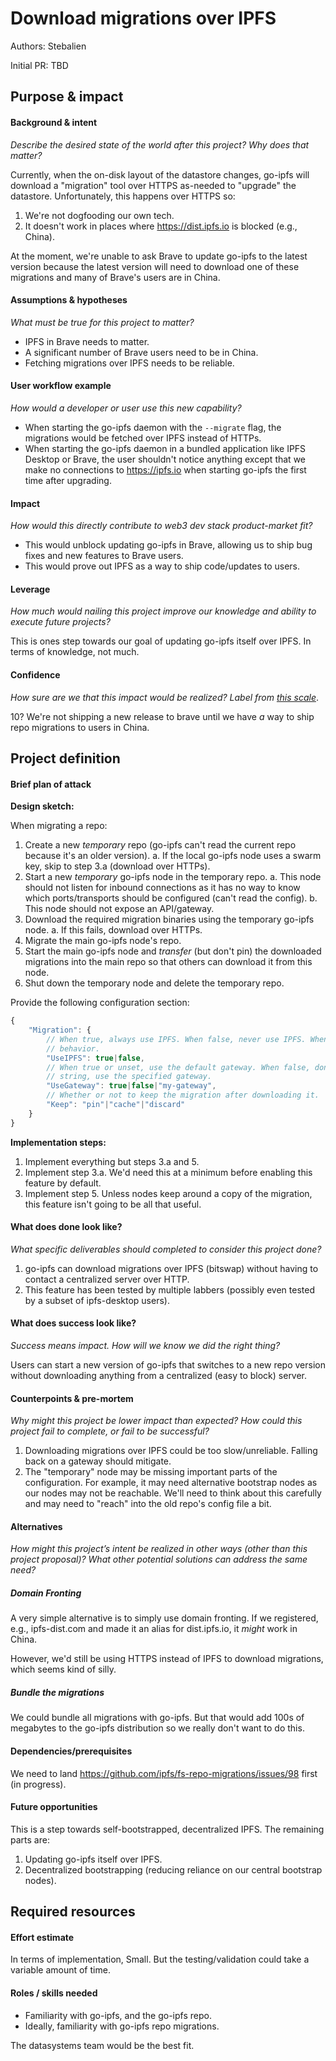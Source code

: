 # Download migrations over IPFS

Authors: Stebalien

Initial PR: TBD <!-- Reference the PR first proposing this document. Oooh, self-reference! -->

## Purpose &amp; impact 
#### Background &amp; intent
_Describe the desired state of the world after this project? Why does that matter?_

Currently, when the on-disk layout of the datastore changes, go-ipfs will download a "migration"
tool over HTTPS as-needed to "upgrade" the datastore. Unfortunately, this happens over HTTPS so:

1. We're not dogfooding our own tech.
2. It doesn't work in places where https://dist.ipfs.io is blocked (e.g., China).

At the moment, we're unable to ask Brave to update go-ipfs to the latest version because the latest
version will need to download one of these migrations and many of Brave's users are in China.

#### Assumptions &amp; hypotheses
_What must be true for this project to matter?_

- IPFS in Brave needs to matter.
- A significant number of Brave users need to be in China.
- Fetching migrations over IPFS needs to be reliable.

#### User workflow example
_How would a developer or user use this new capability?_

- When starting the go-ipfs daemon with the `--migrate` flag, the migrations would be fetched over IPFS instead of HTTPs.
- When starting the go-ipfs daemon in a bundled application like IPFS Desktop or Brave, the user shouldn't notice anything except that we make no connections to https://ipfs.io when starting go-ipfs the first time after upgrading.

#### Impact
_How would this directly contribute to web3 dev stack product-market fit?_

- This would unblock updating go-ipfs in Brave, allowing us to ship bug fixes and new features to Brave users.
- This would prove out IPFS as a way to ship code/updates to users.

#### Leverage
_How much would nailing this project improve our knowledge and ability to execute future projects?_

This is ones step towards our goal of updating go-ipfs itself over IPFS. In terms of knowledge, not much.

#### Confidence
_How sure are we that this impact would be realized? Label from [this scale](https://medium.com/@nimay/inside-product-introduction-to-feature-priority-using-ice-impact-confidence-ease-and-gist-5180434e5b15)_.

10? We're not shipping a new release to brave until we have _a_ way to ship repo migrations to users in China.

## Project definition

#### Brief plan of attack

**Design sketch:**

When migrating a repo:

1. Create a new _temporary_ repo (go-ipfs can't read the current repo because it's an older version).
    a. If the local go-ipfs node uses a swarm key, skip to step 3.a (download over HTTPs).
2. Start a new _temporary_ go-ipfs node in the temporary repo.
    a. This node should not listen for inbound connections as it has no way to know which ports/transports should be configured (can't read the config).
    b. This node should not expose an API/gateway.
3. Download the required migration binaries using the temporary go-ipfs node.
    a. If this fails, download over HTTPs.
4. Migrate the main go-ipfs node's repo.
5. Start the main go-ipfs node and _transfer_ (but don't pin) the downloaded migrations into the main repo so that others can download it from this node.
6. Shut down the temporary node and delete the temporary repo.

Provide the following configuration section:

```js
{
    "Migration": {
        // When true, always use IPFS. When false, never use IPFS. When unset, pick the default
        // behavior.
        "UseIPFS": true|false,
        // When true or unset, use the default gateway. When false, don't use a gateway. When a
        // string, use the specified gateway.
        "UseGateway": true|false|"my-gateway",
        // Whether or not to keep the migration after downloading it.
        "Keep": "pin"|"cache"|"discard"
    }
}
```

**Implementation steps:**

1. Implement everything but steps 3.a and 5.
2. Implement step 3.a. We'd need this at a minimum before enabling this feature by default.
3. Implement step 5. Unless nodes keep around a copy of the migration, this feature isn't going to be all that useful.

#### What does done look like?
_What specific deliverables should completed to consider this project done?_

1. go-ipfs can download migrations over IPFS (bitswap) without having to contact a centralized server over HTTP.
2. This feature has been tested by multiple labbers (possibly even tested by a subset of ipfs-desktop users).

####  What does success look like?
_Success means impact. How will we know we did the right thing?_

Users can start a new version of go-ipfs that switches to a new repo version without downloading anything from a centralized (easy to block) server.

#### Counterpoints &amp; pre-mortem
_Why might this project be lower impact than expected? How could this project fail to complete, or fail to be successful?_

1. Downloading migrations over IPFS could be too slow/unreliable. Falling back on a gateway should mitigate.
2. The "temporary" node may be missing important parts of the configuration. For example, it may need alternative bootstrap nodes as our nodes may not be reachable. We'll need to think about this carefully and may need to "reach" into the old repo's config file a bit.

#### Alternatives
_How might this project’s intent be realized in other ways (other than this project proposal)? What other potential solutions can address the same need?_

##### Domain Fronting

A very simple alternative is to simply use domain fronting. If we registered, e.g., ipfs-dist.com and made it an alias for dist.ipfs.io, it _might_ work in China.

However, we'd still be using HTTPS instead of IPFS to download migrations, which seems kind of silly.

##### Bundle the migrations

We could bundle all migrations with go-ipfs. But that would add 100s of megabytes to the go-ipfs distribution so we really don't want to do this.

#### Dependencies/prerequisites

We need to land https://github.com/ipfs/fs-repo-migrations/issues/98 first (in progress).

#### Future opportunities
<!--What future projects/opportunities could this project enable?-->

This is a step towards self-bootstrapped, decentralized IPFS. The remaining parts are:

1. Updating go-ipfs itself over IPFS.
2. Decentralized bootstrapping (reducing reliance on our central bootstrap nodes).

## Required resources

#### Effort estimate
<!--T-shirt size rating of the size of the project. If the project might require external collaborators/teams, please note in the roles/skills section below). 
For a team of 3-5 people with the appropriate skills:
- Small, 1-2 weeks
- Medium, 3-5 weeks
- Large, 6-10 weeks
- XLarge, >10 weeks
Describe any choices and uncertainty in this scope estimate. (E.g. Uncertainty in the scope until design work is complete, low uncertainty in execution thereafter.)
-->

In terms of implementation, Small. But the testing/validation could take a variable amount of time.

#### Roles / skills needed

* Familiarity with go-ipfs, and the go-ipfs repo.
* Ideally, familiarity with go-ipfs repo migrations.

The datasystems team would be the best fit.
